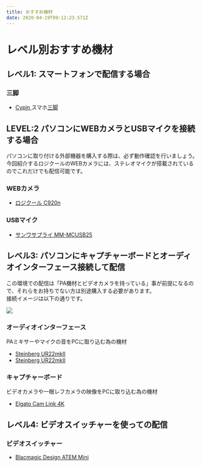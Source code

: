 ```yaml
---
title: おすすめ機材
date: 2020-04-19T09:12:23.571Z
---
```

# レベル別おすすめ機材

## レベル1: スマートフォンで配信する場合

### 三脚

* [Cypin ](https://www.amazon.co.jp/Cypin-%E3%81%8F%E3%81%AD%E3%81%8F%E3%81%AD%E4%B8%89%E8%84%9A-%E3%83%95%E3%83%AC%E3%82%AD%E3%82%B7%E3%83%96%E3%83%AB%E4%B8%89%E8%84%9A-Android-%E3%83%97%E3%83%AD%E3%82%B8%E3%82%A7%E3%82%AF%E3%82%BF%E3%83%BC/dp/B0855NNCGZ?ref_=s9_apbd_obs_hd_bw_b2mChmt&pf_rd_r=F77XVCCXE4SADR3MWW8G&pf_rd_p=4076222b-e586-5a8a-b353-01898ea3527c&pf_rd_s=merchandised-search-12&pf_rd_t=BROWSE&pf_rd_i=2544558051)スマホ[三脚](https://www.amazon.co.jp/Cypin-%E3%81%8F%E3%81%AD%E3%81%8F%E3%81%AD%E4%B8%89%E8%84%9A-%E3%83%95%E3%83%AC%E3%82%AD%E3%82%B7%E3%83%96%E3%83%AB%E4%B8%89%E8%84%9A-Android-%E3%83%97%E3%83%AD%E3%82%B8%E3%82%A7%E3%82%AF%E3%82%BF%E3%83%BC/dp/B0855NNCGZ?ref_=s9_apbd_obs_hd_bw_b2mChmt&pf_rd_r=F77XVCCXE4SADR3MWW8G&pf_rd_p=4076222b-e586-5a8a-b353-01898ea3527c&pf_rd_s=merchandised-search-12&pf_rd_t=BROWSE&pf_rd_i=2544558051)

## LEVEL:2 パソコンにWEBカメラとUSBマイクを接続する場合

パソコンに取り付ける外部機器を購入する際は、必ず動作確認を行いましょう。\
今回紹介するロジクールのWEBカメラには、ステレオマイクが搭載されているのでこれだけでも配信可能です。

### WEBカメラ

* [ロジクール C920n](https://www.amazon.co.jp/ロジクール-C920n-ストリーミング-自動フォーカス-2年間メーカー保証/dp/B07QQR6G5N?ref_=ast_sto_dp)

### USBマイク

* [サンワサプライ MM-MCUSB25](https://www.amazon.co.jp/dp/B009ZTNJZ0/ref=psdc_2152017051_t1_B013SYV6P2)

## レベル3: パソコンにキャプチャーボードとオーディオインターフェース接続して配信

この環境での配信は「PA機材とビデオカメラを持っている」事が前提になるので、それらをお持ちでない方は別途購入する必要があります。\
接続イメージは以下の通りです。

![](/images/uploads/スクリーンショット-2020-04-19-18.19.21.png)

### オーディオインターフェース
PAミキサーやマイクの音をPCに取り込む為の機材

- [Steinberg UR22mkⅡ](https://www.amazon.co.jp/Steinberg-スタインバーグ-USB2-0-オーディオインターフェース-UR22mkII/dp/B017MVUAHM/ref=sr_1_1?__mk_ja_JP=カタカナ&keywords=ur22mk2&qid=1585805497&s=computers&sr=1-1-catcorr&th=1)
- [Steinberg UR22mkⅡ](https://www.amazon.co.jp/Steinberg-スタインバーグ-USB2-0-オーディオインターフェース-UR22mkII/dp/B017MVUAHM/ref=sr_1_1?__mk_ja_JP=カタカナ&keywords=ur22mk2&qid=1585805497&s=computers&sr=1-1-catcorr&th=1)

### キャプチャーボード
ビデオカメラや一眼レフカメラの映像をPCに取り込む為の機材

- [Elgato Cam Link 4K](https://www.amazon.co.jp/Elgato-Link-録画・配信用コンパクトHDMIキャプチャカード-日本国内正規品-10GAM9901/dp/B07K3FN5MR/ref=sr_1_2?adgrpid=77344493418&gclid=CjwKCAjw95D0BRBFEiwAcO1KDMBp8EzmjuF2lF3Z09J2p9inZ1xeIqVcf4MHrsCBj8lc4QTFWO4y8BoC7VgQAvD_BwE&hvadid=361257616766&hvdev=c&hvlocphy=1009129&hvnetw=g&hvqmt=e&hvrand=14109618598683834173&hvtargid=kwd-309555568739&hydadcr=21809_10996105&jp-ad-ap=0&keywords=camlink+4k&qid=1585805699&sr=8-2)

## レベル4: ビデオスイッチャーを使っての配信

### ビデオスイッチャー
- [Blacmagic Design ATEM Mini](https://www.soundhouse.co.jp/products/detail/item/268181/)
